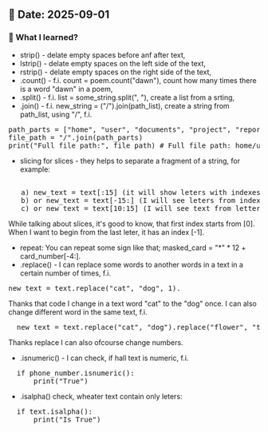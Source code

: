 ## 📅 Date: 2025-09-01

### 🧠 What I learned?
- strip() - delate empty spaces before anf after text,  
- lstrip() - delate empty spaces on the left side of the text,  
- rstrip() - delate empty spaces on the right side of the text,  
- .count() - f.i. count = poem.count("dawn"), count how many times there is a word "dawn" in a poem,  
- .split() - f.i. list = some_string.split(", "), create a list from a srting,  
- .join() - f.i. new_string = ("/").join(path_list), create a string from path_list, using "/", f.i.   
<pre>
path_parts = ["home", "user", "documents", "project", "report.txt"]  
file_path = "/".join(path_parts)  
print("Full file path:", file_path) # Full file path: home/user/documents/project/report.txt  
</pre> 
- slicing for slices - they helps to separate a fragment of a string, for example:
<pre>  
   a) new_text = text[:15] (it will show leters with indexes from 0 to 14),  
   b) or new_text = text[-15:] (I will see leters from index -14 to -1),  
   c) or new_text = text[10:15] (I will see text from letter with index 10 to 15). 
</pre>
While talking about slices, it's good to know, that first index starts from [0]. When I want to begin from the last leter, it has an index [-1].

- repeat: You can repeat some sign like that; masked_card = "*" * 12 + card_number[-4:].
- .replace() - I can replace some words to another words in a text in a certain number of times, f.i.
<pre>
new_text = text.replace("cat", "dog", 1).  
</pre>
Thanks that code I change in a text word "cat" to the "dog" once. I can also change different word in the same text, f.i.
<pre>
  new_text = text.replace("cat", "dog").replace("flower", "tree")
</pre>
Thanks replace I can also ofcourse change numbers.

- .isnumeric() - I can check, if hall text is numeric, f.i.
<pre>
  if phone_number.isnumeric():
      print("True")
</pre>
- .isalpha() check, wheater text contain only leters:
<pre>
  if text.isalpha():
      print("Is True")
</pre>
